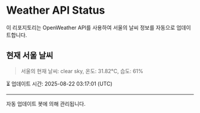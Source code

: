 
# Weather API Status

이 리포지토리는 OpenWeather API를 사용하여 서울의 날씨 정보를 자동으로 업데이트합니다.

## 현재 서울 날씨
> 서울의 현재 날씨: clear sky, 온도: 31.82°C, 습도: 61%

⏳ 업데이트 시간: 2025-08-22 03:17:01 (UTC)

---
자동 업데이트 봇에 의해 관리됩니다.
